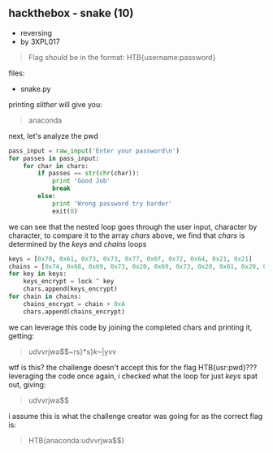 ## hackthebox - snake (10)
- reversing
- by 3XPL017

> Flag should be in the format: HTB{username:password}

files:
- snake.py

printing _slither_ will give you:
> anaconda

next, let's analyze the pwd
```python
pass_input = raw_input('Enter your password\n')
for passes in pass_input:
    for char in chars:
        if passes == str(chr(char)):
            print 'Good Job'
            break
        else:
            print 'Wrong password try harder'
            exit(0)
```
we can see that the nested loop goes through the user input, character by character, to compare it to the array _chars_
above, we find that _chars_ is determined by the _keys_ and _chains_ loops

```python
keys = [0x70, 0x61, 0x73, 0x73, 0x77, 0x6f, 0x72, 0x64, 0x21, 0x21]
chains = [0x74, 0x68, 0x69, 0x73, 0x20, 0x69, 0x73, 0x20, 0x61, 0x20, 0x74, 0x72, 0x6f, 0x6c, 0x6c]
for key in keys:
    keys_encrypt = lock ^ key
    chars.append(keys_encrypt)
for chain in chains:
    chains_encrypt = chain + 0xA
    chars.append(chains_encrypt)
```

we can leverage this code by joining the completed chars and printing it, getting:
> udvvrjwa$$\~rs}*s}*k*\~|yvv

wtf is this? the challenge doesn't accept this for the flag HTB{usr:pwd}???
leveraging the code once again, i checked what the loop for just _keys_ spat out, giving:
> udvvrjwa$$

i assume this is what the challenge creator was going for as the correct flag is:
> HTB{anaconda:udvvrjwa$$}
